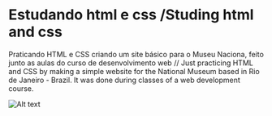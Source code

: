 # Estudando html e css /Studing html and css
Praticando HTML e CSS criando um site básico para o Museu Naciona, feito junto as aulas do curso de desenvolvimento web // Just practicing HTML and CSS by making a simple website for the National Museum based in Rio de Janeiro - Brazil. It was done during classes of a web development course.

![Alt text](/main/estudo-html-css-museu-nacional/museu_projeto/assets/img/img1.png?raw=true "Optional Title")
